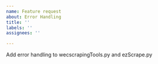 ```yaml
---
name: Feature request
about: Error Handling
title: ''
labels: ''
assignees: ''

---
```


Add error handling to wecscrapingTools.py and ezScrape.py
